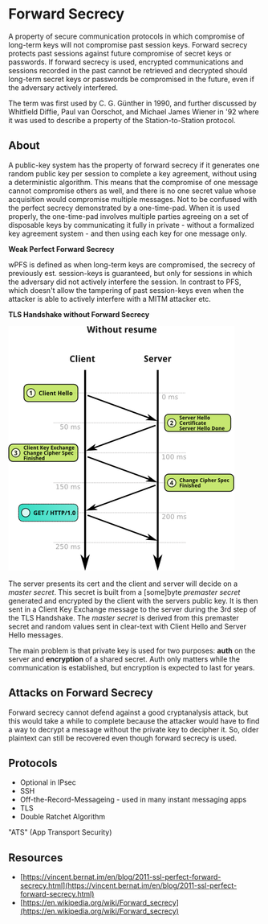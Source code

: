 # Forward Secrecy

A property of secure communication protocols in which compromise of long-term
keys will not compromise past session keys. Forward secrecy protects past
sessions against future compromise of secret keys or passwords. If forward
secrecy is used, encrypted communications and sessions recorded in the past
cannot be retrieved and decrypted should long-term secret keys or passwords be
compromised in the future, even if the adversary actively interfered.

The term was first used by C. G. Günther in 1990, and further discussed by
Whitfield Diffie, Paul van Oorschot, and Michael James Wiener in '92 where it
was used to describe a property of the Station-to-Station protocol.

## About

A public-key system has the property of forward secrecy if it generates one
random public key per session to complete a key agreement, without using a
deterministic algorithm. This means that the compromise of one message cannot
compromise others as well, and there is no one secret value whose acquisition
would compromise multiple messages. Not to be confused with the perfect secrecy
demonstrated by a one-time-pad. When it is used properly, the one-time-pad
involves multiple parties agreeing on a set of disposable keys by communicating
it fully in private - without a formalized key agreement system - and then using
each key for one message only.

**Weak Perfect Forward Secrecy**

wPFS is defined as when long-term keys are compromised, the secrecy of
previously est. session-keys is guaranteed, but only for sessions in which the
adversary did not actively interfere the session. In contrast to PFS, which
doesn't allow the tampering of past session-keys even when the attacker is able
to actively interfere with a MITM attacker etc.

**TLS Handshake without Forward Secrecy**

![TLS handshake without forward secrecy](/images/2016/07/sslhandshake.png)

The server presents its cert and the client and server will decide on a *master
secret*. This secret is built from a [some]byte *premaster secret* generated and
encrypted by the client with the servers public key. It is then sent in a Client
Key Exchange message to the server during the 3rd step of the TLS Handshake. The
*master secret* is derived from this premaster secret and random values sent in
clear-text with Client Hello and Server Hello messages.

The main problem is that private key is used for two purposes: **auth** on the
server and **encryption** of a shared secret. Auth only matters while the
communication is established, but encryption is expected to last for years.  

## Attacks on Forward Secrecy

Forward secrecy cannot defend against a good cryptanalysis attack, but this
would take a while to complete because the attacker would have to find a way to
decrypt a message without the private key to decipher it. So, older plaintext
can still be recovered even though forward secrecy is used.

## Protocols

- Optional in IPsec
- SSH
- Off-the-Record-Messageing - used in many instant messaging apps
- TLS
- Double Ratchet Algorithm

"ATS" (App Transport Security)

## Resources

- [https://vincent.bernat.im/en/blog/2011-ssl-perfect-forward-secrecy.html](https://vincent.bernat.im/en/blog/2011-ssl-perfect-forward-secrecy.html)
-  [https://en.wikipedia.org/wiki/Forward_secrecy](https://en.wikipedia.org/wiki/Forward_secrecy)
